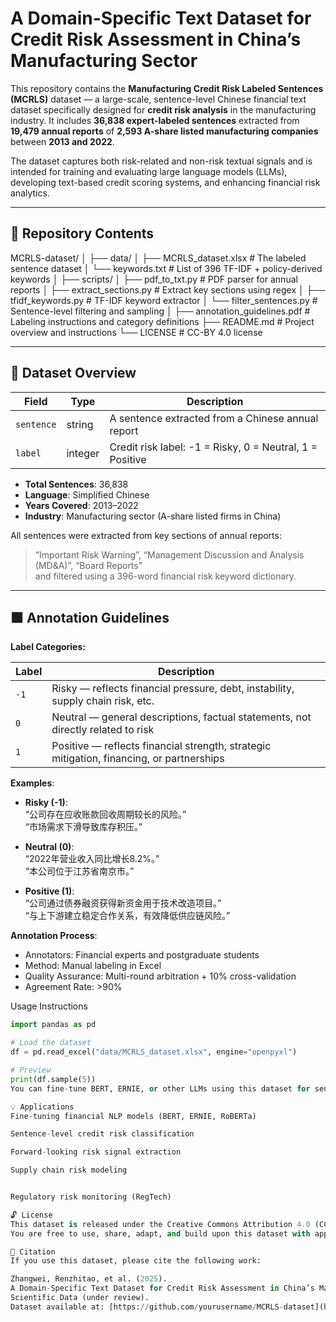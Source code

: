 # A Domain-Specific Text Dataset for Credit Risk Assessment in China’s Manufacturing Sector

This repository contains the **Manufacturing Credit Risk Labeled Sentences (MCRLS)** dataset — a large-scale, sentence-level Chinese financial text dataset specifically designed for **credit risk analysis** in the manufacturing industry. It includes **36,838 expert-labeled sentences** extracted from **19,479 annual reports** of **2,593 A-share listed manufacturing companies** between **2013 and 2022**.

The dataset captures both risk-related and non-risk textual signals and is intended for training and evaluating large language models (LLMs), developing text-based credit scoring systems, and enhancing financial risk analytics.

---

## 📁 Repository Contents

MCRLS-dataset/
│
├── data/
│ ├── MCRLS_dataset.xlsx # The labeled sentence dataset
│ └── keywords.txt # List of 396 TF-IDF + policy-derived keywords
│
├── scripts/
│ ├── pdf_to_txt.py # PDF parser for annual reports
│ ├── extract_sections.py # Extract key sections using regex
│ ├── tfidf_keywords.py # TF-IDF keyword extractor
│ └── filter_sentences.py # Sentence-level filtering and sampling
│
├── annotation_guidelines.pdf # Labeling instructions and category definitions
├── README.md # Project overview and instructions
└── LICENSE # CC-BY 4.0 license

---

## 🧾 Dataset Overview

| Field     | Type    | Description |
|-----------|---------|-------------|
| `sentence` | string  | A sentence extracted from a Chinese annual report |
| `label`    | integer | Credit risk label: -1 = Risky, 0 = Neutral, 1 = Positive |

- **Total Sentences**: 36,838  
- **Language**: Simplified Chinese  
- **Years Covered**: 2013–2022  
- **Industry**: Manufacturing sector (A-share listed firms in China)

All sentences were extracted from key sections of annual reports:  
> “Important Risk Warning”, “Management Discussion and Analysis (MD&A)”, “Board Reports”  
and filtered using a 396-word financial risk keyword dictionary.

---

## 🟩 Annotation Guidelines

**Label Categories:**

| Label | Description |
|-------|-------------|
| `-1`  | Risky — reflects financial pressure, debt, instability, supply chain risk, etc. |
| `0`   | Neutral — general descriptions, factual statements, not directly related to risk |
| `1`   | Positive — reflects financial strength, strategic mitigation, financing, or partnerships |

**Examples**:

- **Risky (-1)**:  
  “公司存在应收账款回收周期较长的风险。”  
  “市场需求下滑导致库存积压。”

- **Neutral (0)**:  
  “2022年营业收入同比增长8.2%。”  
  “本公司位于江苏省南京市。”

- **Positive (1)**:  
  “公司通过债券融资获得新资金用于技术改造项目。”  
  “与上下游建立稳定合作关系，有效降低供应链风险。”

**Annotation Process**:

- Annotators: Financial experts and postgraduate students  
- Method: Manual labeling in Excel  
- Quality Assurance: Multi-round arbitration + 10% cross-validation  
- Agreement Rate: >90%



 Usage Instructions

```python
import pandas as pd

# Load the dataset
df = pd.read_excel("data/MCRLS_dataset.xlsx", engine="openpyxl")

# Preview
print(df.sample(5))
You can fine-tune BERT, ERNIE, or other LLMs using this dataset for sentence-level risk classification.

💡 Applications
Fine-tuning financial NLP models (BERT, ERNIE, RoBERTa)

Sentence-level credit risk classification

Forward-looking risk signal extraction

Supply chain risk modeling


Regulatory risk monitoring (RegTech)

🔓 License
This dataset is released under the Creative Commons Attribution 4.0 (CC BY 4.0) license.
You are free to use, share, adapt, and build upon this dataset with appropriate credit.

📄 Citation
If you use this dataset, please cite the following work:

Zhangwei, Renzhitao, et al. (2025).
A Domain-Specific Text Dataset for Credit Risk Assessment in China’s Manufacturing Sector.
Scientific Data (under review).
Dataset available at: [https://github.com/yourusername/MCRLS-dataset](https://github.com/1313rzt/A-Domain-Specific-Text-Dataset-for-Credit-Risk-Assessment-in-China-s-Manufacturing-Sector-)
